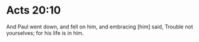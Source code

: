 # Acts 20:10

And Paul went down, and fell on him, and embracing [him] said, Trouble not yourselves; for his life is in him.